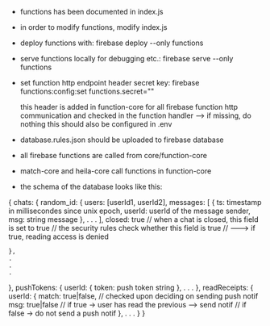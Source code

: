 
* functions has been documented in index.js
* in order to modify functions, modify index.js

* deploy functions with:
  firebase deploy --only functions
* serve functions locally for debugging etc.:
  firebase serve --only functions 

* set function http endpoint header secret key:
  firebase functions:config:set functions.secret=""

  this header is added in function-core for all firebase function http
  communication and checked in the function handler
  --> if missing, do nothing
  this should also be configured in .env

* database.rules.json should be uploaded to firebase database

* all firebase functions are called from core/function-core
* match-core and heila-core call functions in function-core

* the schema of the database looks like this:

{
  chats: {
    random_id: {
      users: [userId1, userId2],
      messages: [
        { ts: timestamp in millisecondes since unix epoch,
          userId: userId of the message sender,
          msg: string message },
        .
        .
        .
      ],
      closed: true // when a chat is closed, this field is set to true
                   // the security rules check whether this field is true 
                   // ---> if true, reading access is denied

    },
    .
    .
    .
  },
  pushTokens: {
    userId: {
      token: push token string
    },
  .
  .
  .
  },
  readReceipts: {
    userId: {
      match: true|false, // checked upon deciding on sending push notif
      msg: true|false    // if true -> user has read the previous --> send notif
                         // if false -> do not send a push notif
    },
    .
    .
    .
  }
}

